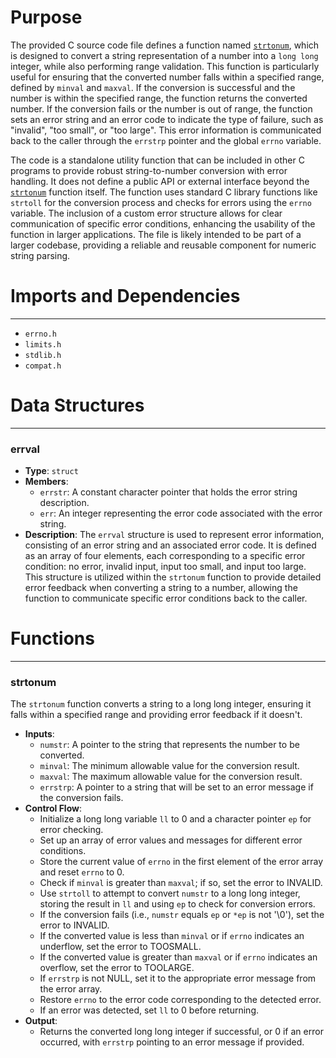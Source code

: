 # Purpose
The provided C source code file defines a function named [`strtonum`](#strtonum), which is designed to convert a string representation of a number into a `long long` integer, while also performing range validation. This function is particularly useful for ensuring that the converted number falls within a specified range, defined by `minval` and `maxval`. If the conversion is successful and the number is within the specified range, the function returns the converted number. If the conversion fails or the number is out of range, the function sets an error string and an error code to indicate the type of failure, such as "invalid", "too small", or "too large". This error information is communicated back to the caller through the `errstrp` pointer and the global `errno` variable.

The code is a standalone utility function that can be included in other C programs to provide robust string-to-number conversion with error handling. It does not define a public API or external interface beyond the [`strtonum`](#strtonum) function itself. The function uses standard C library functions like `strtoll` for the conversion process and checks for errors using the `errno` variable. The inclusion of a custom error structure allows for clear communication of specific error conditions, enhancing the usability of the function in larger applications. The file is likely intended to be part of a larger codebase, providing a reliable and reusable component for numeric string parsing.
# Imports and Dependencies

---
- `errno.h`
- `limits.h`
- `stdlib.h`
- `compat.h`


# Data Structures

---
### errval
- **Type**: `struct`
- **Members**:
    - `errstr`: A constant character pointer that holds the error string description.
    - `err`: An integer representing the error code associated with the error string.
- **Description**: The `errval` structure is used to represent error information, consisting of an error string and an associated error code. It is defined as an array of four elements, each corresponding to a specific error condition: no error, invalid input, input too small, and input too large. This structure is utilized within the `strtonum` function to provide detailed error feedback when converting a string to a number, allowing the function to communicate specific error conditions back to the caller.


# Functions

---
### strtonum<!-- {{#callable:strtonum}} -->
The `strtonum` function converts a string to a long long integer, ensuring it falls within a specified range and providing error feedback if it doesn't.
- **Inputs**:
    - `numstr`: A pointer to the string that represents the number to be converted.
    - `minval`: The minimum allowable value for the conversion result.
    - `maxval`: The maximum allowable value for the conversion result.
    - `errstrp`: A pointer to a string that will be set to an error message if the conversion fails.
- **Control Flow**:
    - Initialize a long long variable `ll` to 0 and a character pointer `ep` for error checking.
    - Set up an array of error values and messages for different error conditions.
    - Store the current value of `errno` in the first element of the error array and reset `errno` to 0.
    - Check if `minval` is greater than `maxval`; if so, set the error to INVALID.
    - Use `strtoll` to attempt to convert `numstr` to a long long integer, storing the result in `ll` and using `ep` to check for conversion errors.
    - If the conversion fails (i.e., `numstr` equals `ep` or `*ep` is not '\0'), set the error to INVALID.
    - If the converted value is less than `minval` or if `errno` indicates an underflow, set the error to TOOSMALL.
    - If the converted value is greater than `maxval` or if `errno` indicates an overflow, set the error to TOOLARGE.
    - If `errstrp` is not NULL, set it to the appropriate error message from the error array.
    - Restore `errno` to the error code corresponding to the detected error.
    - If an error was detected, set `ll` to 0 before returning.
- **Output**:
    - Returns the converted long long integer if successful, or 0 if an error occurred, with `errstrp` pointing to an error message if provided.


